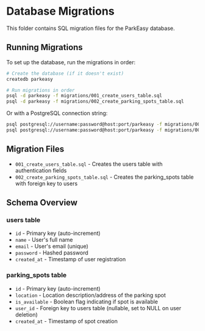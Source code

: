 # Database Migrations

This folder contains SQL migration files for the ParkEasy database.

## Running Migrations

To set up the database, run the migrations in order:

```bash
# Create the database (if it doesn't exist)
createdb parkeasy

# Run migrations in order
psql -d parkeasy -f migrations/001_create_users_table.sql
psql -d parkeasy -f migrations/002_create_parking_spots_table.sql
```

Or with a PostgreSQL connection string:

```bash
psql postgresql://username:password@host:port/parkeasy -f migrations/001_create_users_table.sql
psql postgresql://username:password@host:port/parkeasy -f migrations/002_create_parking_spots_table.sql
```

## Migration Files

- `001_create_users_table.sql` - Creates the users table with authentication fields
- `002_create_parking_spots_table.sql` - Creates the parking_spots table with foreign key to users

## Schema Overview

### users table
- `id` - Primary key (auto-increment)
- `name` - User's full name
- `email` - User's email (unique)
- `password` - Hashed password
- `created_at` - Timestamp of user registration

### parking_spots table
- `id` - Primary key (auto-increment)
- `location` - Location description/address of the parking spot
- `is_available` - Boolean flag indicating if spot is available
- `user_id` - Foreign key to users table (nullable, set to NULL on user deletion)
- `created_at` - Timestamp of spot creation
